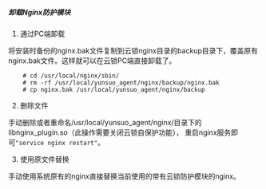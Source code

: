 ##### 卸载Nginx防护模块

1.  通过PC端卸载
    
 将安装时备份的nginx.bak文件复制到云锁nginx目录的backup目录下，覆盖原有nginx.bak文件。这样就可以在云锁PC端直接卸载了。
   
        # cd /usr/local/nginx/sbin/
        # rm -rf /usr/local/yunsuo_agent/nginx/backup/nginx.bak
        # cp nginx.bak /usr/local/yunsuo_agent/nginx/backup

2. 删除文件
   
 手动删除或者重命名/usr/local/yunsuo_agent/nginx/目录下的 libnginx_plugin.so（此操作需要关闭云锁自保护功能）， 重启nginx服务即可`"service nginx restart"`。

3. 使用原文件替换
    
 手动使用系统原有的nginx直接替换当前使用的带有云锁防护模块的nginx。